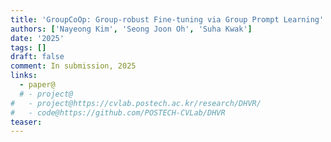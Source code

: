```yaml
---
title: 'GroupCoOp: Group-robust Fine-tuning via Group Prompt Learning'
authors: ['Nayeong Kim', 'Seong Joon Oh', 'Suha Kwak']
date: '2025'
tags: [] 
draft: false
comment: In submission, 2025
links:
  - paper@
  # - project@
#   - project@https://cvlab.postech.ac.kr/research/DHVR/
#   - code@https://github.com/POSTECH-CVLab/DHVR
teaser: 
---
```

